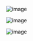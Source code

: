![image](https://github.com/ArcfuryHan/psd2unity/assets/29817119/70c870ab-7ee9-4a10-9b29-bac71cac3bf5)


![image](https://github.com/ArcfuryHan/psd2unity/assets/29817119/6e78b133-81b0-428c-bc8c-c68c0f4ce2ab)


![image](https://github.com/ArcfuryHan/psd2unity/assets/29817119/35148bda-c908-4c91-be8a-49aec0f9479a)
